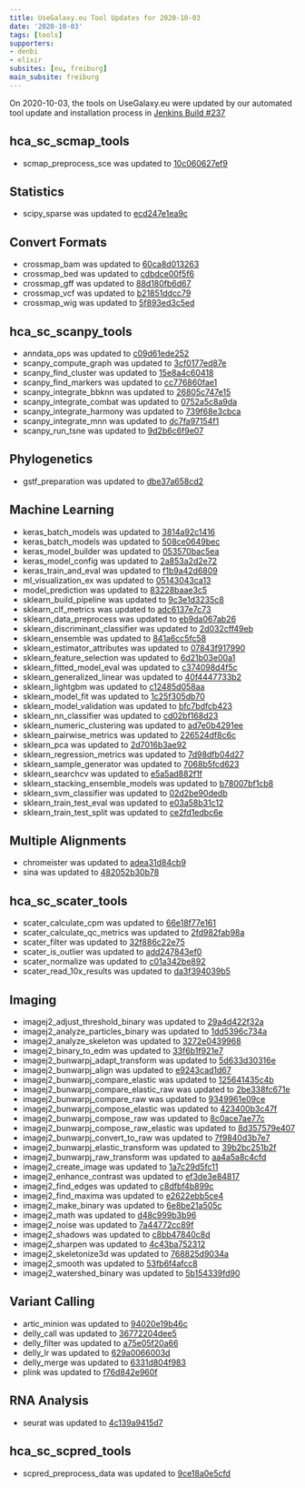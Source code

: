 ```yaml
---
title: UseGalaxy.eu Tool Updates for 2020-10-03
date: '2020-10-03'
tags: [tools]
supporters:
- denbi
- elixir
subsites: [eu, freiburg]
main_subsite: freiburg
---
```


On 2020-10-03, the tools on UseGalaxy.eu were updated by our automated tool update and installation process in [Jenkins Build #237](https://build.galaxyproject.eu/job/usegalaxy-eu/job/install-tools/#237/)


## hca_sc_scmap_tools

- scmap_preprocess_sce was updated to [10c060627ef9](https://toolshed.g2.bx.psu.edu/view/ebi-gxa/scmap_preprocess_sce/10c060627ef9)

## Statistics

- scipy_sparse was updated to [ecd247e1ea9c](https://toolshed.g2.bx.psu.edu/view/bgruening/scipy_sparse/ecd247e1ea9c)

## Convert Formats

- crossmap_bam was updated to [60ca8d013263](https://toolshed.g2.bx.psu.edu/view/iuc/crossmap_bam/60ca8d013263)
- crossmap_bed was updated to [cdbdce00f5f6](https://toolshed.g2.bx.psu.edu/view/iuc/crossmap_bed/cdbdce00f5f6)
- crossmap_gff was updated to [88d180fb6d67](https://toolshed.g2.bx.psu.edu/view/iuc/crossmap_gff/88d180fb6d67)
- crossmap_vcf was updated to [b21851ddcc79](https://toolshed.g2.bx.psu.edu/view/iuc/crossmap_vcf/b21851ddcc79)
- crossmap_wig was updated to [5f893ed3c5ed](https://toolshed.g2.bx.psu.edu/view/iuc/crossmap_wig/5f893ed3c5ed)

## hca_sc_scanpy_tools

- anndata_ops was updated to [c09d61ede252](https://toolshed.g2.bx.psu.edu/view/ebi-gxa/anndata_ops/c09d61ede252)
- scanpy_compute_graph was updated to [3cf0177ed87e](https://toolshed.g2.bx.psu.edu/view/ebi-gxa/scanpy_compute_graph/3cf0177ed87e)
- scanpy_find_cluster was updated to [15e8a4c60418](https://toolshed.g2.bx.psu.edu/view/ebi-gxa/scanpy_find_cluster/15e8a4c60418)
- scanpy_find_markers was updated to [cc776860fae1](https://toolshed.g2.bx.psu.edu/view/ebi-gxa/scanpy_find_markers/cc776860fae1)
- scanpy_integrate_bbknn was updated to [26805c747e15](https://toolshed.g2.bx.psu.edu/view/ebi-gxa/scanpy_integrate_bbknn/26805c747e15)
- scanpy_integrate_combat was updated to [0752a5c8a9da](https://toolshed.g2.bx.psu.edu/view/ebi-gxa/scanpy_integrate_combat/0752a5c8a9da)
- scanpy_integrate_harmony was updated to [739f68e3cbca](https://toolshed.g2.bx.psu.edu/view/ebi-gxa/scanpy_integrate_harmony/739f68e3cbca)
- scanpy_integrate_mnn was updated to [dc7fa97154f1](https://toolshed.g2.bx.psu.edu/view/ebi-gxa/scanpy_integrate_mnn/dc7fa97154f1)
- scanpy_run_tsne was updated to [9d2b6c6f9e07](https://toolshed.g2.bx.psu.edu/view/ebi-gxa/scanpy_run_tsne/9d2b6c6f9e07)

## Phylogenetics

- gstf_preparation was updated to [dbe37a658cd2](https://toolshed.g2.bx.psu.edu/view/earlhaminst/gstf_preparation/dbe37a658cd2)

## Machine Learning

- keras_batch_models was updated to [3814a92c1416](https://toolshed.g2.bx.psu.edu/view/bgruening/keras_batch_models/3814a92c1416)
- keras_batch_models was updated to [508ce0649bec](https://toolshed.g2.bx.psu.edu/view/bgruening/keras_batch_models/508ce0649bec)
- keras_model_builder was updated to [053570bac5ea](https://toolshed.g2.bx.psu.edu/view/bgruening/keras_model_builder/053570bac5ea)
- keras_model_config was updated to [2a853a2d2e72](https://toolshed.g2.bx.psu.edu/view/bgruening/keras_model_config/2a853a2d2e72)
- keras_train_and_eval was updated to [f1b9a42d6809](https://toolshed.g2.bx.psu.edu/view/bgruening/keras_train_and_eval/f1b9a42d6809)
- ml_visualization_ex was updated to [05143043ca13](https://toolshed.g2.bx.psu.edu/view/bgruening/ml_visualization_ex/05143043ca13)
- model_prediction was updated to [83228baae3c5](https://toolshed.g2.bx.psu.edu/view/bgruening/model_prediction/83228baae3c5)
- sklearn_build_pipeline was updated to [9c3e1d3235c8](https://toolshed.g2.bx.psu.edu/view/bgruening/sklearn_build_pipeline/9c3e1d3235c8)
- sklearn_clf_metrics was updated to [adc6137e7c73](https://toolshed.g2.bx.psu.edu/view/bgruening/sklearn_clf_metrics/adc6137e7c73)
- sklearn_data_preprocess was updated to [eb9da067ab26](https://toolshed.g2.bx.psu.edu/view/bgruening/sklearn_data_preprocess/eb9da067ab26)
- sklearn_discriminant_classifier was updated to [2d032cff49eb](https://toolshed.g2.bx.psu.edu/view/bgruening/sklearn_discriminant_classifier/2d032cff49eb)
- sklearn_ensemble was updated to [841a6cc5fc58](https://toolshed.g2.bx.psu.edu/view/bgruening/sklearn_ensemble/841a6cc5fc58)
- sklearn_estimator_attributes was updated to [07843f917990](https://toolshed.g2.bx.psu.edu/view/bgruening/sklearn_estimator_attributes/07843f917990)
- sklearn_feature_selection was updated to [6d21b03e00a1](https://toolshed.g2.bx.psu.edu/view/bgruening/sklearn_feature_selection/6d21b03e00a1)
- sklearn_fitted_model_eval was updated to [c374098d4f5c](https://toolshed.g2.bx.psu.edu/view/bgruening/sklearn_fitted_model_eval/c374098d4f5c)
- sklearn_generalized_linear was updated to [40f4447733b2](https://toolshed.g2.bx.psu.edu/view/bgruening/sklearn_generalized_linear/40f4447733b2)
- sklearn_lightgbm was updated to [c12485d058aa](https://toolshed.g2.bx.psu.edu/view/bgruening/sklearn_lightgbm/c12485d058aa)
- sklearn_model_fit was updated to [1c25f305db70](https://toolshed.g2.bx.psu.edu/view/bgruening/sklearn_model_fit/1c25f305db70)
- sklearn_model_validation was updated to [bfc7bdfcb423](https://toolshed.g2.bx.psu.edu/view/bgruening/sklearn_model_validation/bfc7bdfcb423)
- sklearn_nn_classifier was updated to [cd02bf168d23](https://toolshed.g2.bx.psu.edu/view/bgruening/sklearn_nn_classifier/cd02bf168d23)
- sklearn_numeric_clustering was updated to [ad7e0b4291ee](https://toolshed.g2.bx.psu.edu/view/bgruening/sklearn_numeric_clustering/ad7e0b4291ee)
- sklearn_pairwise_metrics was updated to [226524df8c6c](https://toolshed.g2.bx.psu.edu/view/bgruening/sklearn_pairwise_metrics/226524df8c6c)
- sklearn_pca was updated to [2d7016b3ae92](https://toolshed.g2.bx.psu.edu/view/bgruening/sklearn_pca/2d7016b3ae92)
- sklearn_regression_metrics was updated to [7d98dfb04d27](https://toolshed.g2.bx.psu.edu/view/bgruening/sklearn_regression_metrics/7d98dfb04d27)
- sklearn_sample_generator was updated to [7068b5fcd623](https://toolshed.g2.bx.psu.edu/view/bgruening/sklearn_sample_generator/7068b5fcd623)
- sklearn_searchcv was updated to [e5a5ad882f1f](https://toolshed.g2.bx.psu.edu/view/bgruening/sklearn_searchcv/e5a5ad882f1f)
- sklearn_stacking_ensemble_models was updated to [b78007bf1cb8](https://toolshed.g2.bx.psu.edu/view/bgruening/sklearn_stacking_ensemble_models/b78007bf1cb8)
- sklearn_svm_classifier was updated to [02d2be90dedb](https://toolshed.g2.bx.psu.edu/view/bgruening/sklearn_svm_classifier/02d2be90dedb)
- sklearn_train_test_eval was updated to [e03a58b31c12](https://toolshed.g2.bx.psu.edu/view/bgruening/sklearn_train_test_eval/e03a58b31c12)
- sklearn_train_test_split was updated to [ce2fd1edbc6e](https://toolshed.g2.bx.psu.edu/view/bgruening/sklearn_train_test_split/ce2fd1edbc6e)

## Multiple Alignments

- chromeister was updated to [adea31d84cb9](https://toolshed.g2.bx.psu.edu/view/iuc/chromeister/adea31d84cb9)
- sina was updated to [482052b30b78](https://toolshed.g2.bx.psu.edu/view/iuc/sina/482052b30b78)

## hca_sc_scater_tools

- scater_calculate_cpm was updated to [66e18f77e161](https://toolshed.g2.bx.psu.edu/view/ebi-gxa/scater_calculate_cpm/66e18f77e161)
- scater_calculate_qc_metrics was updated to [2fd982fab98a](https://toolshed.g2.bx.psu.edu/view/ebi-gxa/scater_calculate_qc_metrics/2fd982fab98a)
- scater_filter was updated to [32f886c22e75](https://toolshed.g2.bx.psu.edu/view/ebi-gxa/scater_filter/32f886c22e75)
- scater_is_outlier was updated to [add247843ef0](https://toolshed.g2.bx.psu.edu/view/ebi-gxa/scater_is_outlier/add247843ef0)
- scater_normalize was updated to [c01a342be892](https://toolshed.g2.bx.psu.edu/view/ebi-gxa/scater_normalize/c01a342be892)
- scater_read_10x_results was updated to [da3f394039b5](https://toolshed.g2.bx.psu.edu/view/ebi-gxa/scater_read_10x_results/da3f394039b5)

## Imaging

- imagej2_adjust_threshold_binary was updated to [29a4d422f32a](https://toolshed.g2.bx.psu.edu/view/imgteam/imagej2_adjust_threshold_binary/29a4d422f32a)
- imagej2_analyze_particles_binary was updated to [1dd5396c734a](https://toolshed.g2.bx.psu.edu/view/imgteam/imagej2_analyze_particles_binary/1dd5396c734a)
- imagej2_analyze_skeleton was updated to [3272e0439968](https://toolshed.g2.bx.psu.edu/view/imgteam/imagej2_analyze_skeleton/3272e0439968)
- imagej2_binary_to_edm was updated to [33f6b1f921e7](https://toolshed.g2.bx.psu.edu/view/imgteam/imagej2_binary_to_edm/33f6b1f921e7)
- imagej2_bunwarpj_adapt_transform was updated to [5d633d30316e](https://toolshed.g2.bx.psu.edu/view/imgteam/imagej2_bunwarpj_adapt_transform/5d633d30316e)
- imagej2_bunwarpj_align was updated to [e9243cad1d67](https://toolshed.g2.bx.psu.edu/view/imgteam/imagej2_bunwarpj_align/e9243cad1d67)
- imagej2_bunwarpj_compare_elastic was updated to [125641435c4b](https://toolshed.g2.bx.psu.edu/view/imgteam/imagej2_bunwarpj_compare_elastic/125641435c4b)
- imagej2_bunwarpj_compare_elastic_raw was updated to [2be338fc671e](https://toolshed.g2.bx.psu.edu/view/imgteam/imagej2_bunwarpj_compare_elastic_raw/2be338fc671e)
- imagej2_bunwarpj_compare_raw was updated to [9349961e09ce](https://toolshed.g2.bx.psu.edu/view/imgteam/imagej2_bunwarpj_compare_raw/9349961e09ce)
- imagej2_bunwarpj_compose_elastic was updated to [423400b3c47f](https://toolshed.g2.bx.psu.edu/view/imgteam/imagej2_bunwarpj_compose_elastic/423400b3c47f)
- imagej2_bunwarpj_compose_raw was updated to [8c0ace7ae77c](https://toolshed.g2.bx.psu.edu/view/imgteam/imagej2_bunwarpj_compose_raw/8c0ace7ae77c)
- imagej2_bunwarpj_compose_raw_elastic was updated to [8d357579e407](https://toolshed.g2.bx.psu.edu/view/imgteam/imagej2_bunwarpj_compose_raw_elastic/8d357579e407)
- imagej2_bunwarpj_convert_to_raw was updated to [7f9840d3b7e7](https://toolshed.g2.bx.psu.edu/view/imgteam/imagej2_bunwarpj_convert_to_raw/7f9840d3b7e7)
- imagej2_bunwarpj_elastic_transform was updated to [39b2bc251b2f](https://toolshed.g2.bx.psu.edu/view/imgteam/imagej2_bunwarpj_elastic_transform/39b2bc251b2f)
- imagej2_bunwarpj_raw_transform was updated to [aa4a5a8c4cfd](https://toolshed.g2.bx.psu.edu/view/imgteam/imagej2_bunwarpj_raw_transform/aa4a5a8c4cfd)
- imagej2_create_image was updated to [1a7c29d5fc11](https://toolshed.g2.bx.psu.edu/view/imgteam/imagej2_create_image/1a7c29d5fc11)
- imagej2_enhance_contrast was updated to [ef3de3e84817](https://toolshed.g2.bx.psu.edu/view/imgteam/imagej2_enhance_contrast/ef3de3e84817)
- imagej2_find_edges was updated to [c8dfbf4b899c](https://toolshed.g2.bx.psu.edu/view/imgteam/imagej2_find_edges/c8dfbf4b899c)
- imagej2_find_maxima was updated to [e2622ebb5ce4](https://toolshed.g2.bx.psu.edu/view/imgteam/imagej2_find_maxima/e2622ebb5ce4)
- imagej2_make_binary was updated to [6e8be21a505c](https://toolshed.g2.bx.psu.edu/view/imgteam/imagej2_make_binary/6e8be21a505c)
- imagej2_math was updated to [d48c999b3b96](https://toolshed.g2.bx.psu.edu/view/imgteam/imagej2_math/d48c999b3b96)
- imagej2_noise was updated to [7a44772cc89f](https://toolshed.g2.bx.psu.edu/view/imgteam/imagej2_noise/7a44772cc89f)
- imagej2_shadows was updated to [c8bb47840c8d](https://toolshed.g2.bx.psu.edu/view/imgteam/imagej2_shadows/c8bb47840c8d)
- imagej2_sharpen was updated to [4c43ba752312](https://toolshed.g2.bx.psu.edu/view/imgteam/imagej2_sharpen/4c43ba752312)
- imagej2_skeletonize3d was updated to [768825d9034a](https://toolshed.g2.bx.psu.edu/view/imgteam/imagej2_skeletonize3d/768825d9034a)
- imagej2_smooth was updated to [53fb6f4afcc8](https://toolshed.g2.bx.psu.edu/view/imgteam/imagej2_smooth/53fb6f4afcc8)
- imagej2_watershed_binary was updated to [5b154339fd90](https://toolshed.g2.bx.psu.edu/view/imgteam/imagej2_watershed_binary/5b154339fd90)

## Variant Calling

- artic_minion was updated to [94020e19b46c](https://toolshed.g2.bx.psu.edu/view/iuc/artic_minion/94020e19b46c)
- delly_call was updated to [36772204dee5](https://toolshed.g2.bx.psu.edu/view/iuc/delly_call/36772204dee5)
- delly_filter was updated to [a75e05f20a66](https://toolshed.g2.bx.psu.edu/view/iuc/delly_filter/a75e05f20a66)
- delly_lr was updated to [629a0066003d](https://toolshed.g2.bx.psu.edu/view/iuc/delly_lr/629a0066003d)
- delly_merge was updated to [6331d804f983](https://toolshed.g2.bx.psu.edu/view/iuc/delly_merge/6331d804f983)
- plink was updated to [f76d842e960f](https://toolshed.g2.bx.psu.edu/view/iuc/plink/f76d842e960f)

## RNA Analysis

- seurat was updated to [4c139a9415d7](https://toolshed.g2.bx.psu.edu/view/iuc/seurat/4c139a9415d7)

## hca_sc_scpred_tools

- scpred_preprocess_data was updated to [9ce18a0e5cfd](https://toolshed.g2.bx.psu.edu/view/ebi-gxa/scpred_preprocess_data/9ce18a0e5cfd)


